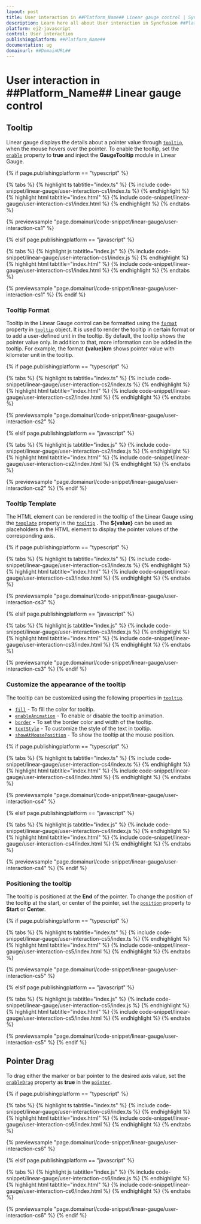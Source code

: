 ```yaml
---
layout: post
title: User interaction in ##Platform_Name## Linear gauge control | Syncfusion
description: Learn here all about User interaction in Syncfusion ##Platform_Name## Linear gauge control of Syncfusion Essential JS 2 and more.
platform: ej2-javascript
control: User interaction 
publishingplatform: ##Platform_Name##
documentation: ug
domainurl: ##DomainURL##
---
```


# User interaction in ##Platform_Name## Linear gauge control

## Tooltip

Linear gauge displays the details about a pointer value through [`tooltip`](../api/linear-gauge/tooltipSettings), when the mouse hovers over the pointer. To enable the tooltip, set the [`enable`](../api/linear-gauge/tooltipSettings/#enable-boolean) property to **true** and inject the **GaugeTooltip** module in Linear Gauge.

{% if page.publishingplatform == "typescript" %}

 {% tabs %}
{% highlight ts tabtitle="index.ts" %}
{% include code-snippet/linear-gauge/user-interaction-cs1/index.ts %}
{% endhighlight %}
{% highlight html tabtitle="index.html" %}
{% include code-snippet/linear-gauge/user-interaction-cs1/index.html %}
{% endhighlight %}
{% endtabs %}
        
{% previewsample "page.domainurl/code-snippet/linear-gauge/user-interaction-cs1" %}

{% elsif page.publishingplatform == "javascript" %}

{% tabs %}
{% highlight js tabtitle="index.js" %}
{% include code-snippet/linear-gauge/user-interaction-cs1/index.js %}
{% endhighlight %}
{% highlight html tabtitle="index.html" %}
{% include code-snippet/linear-gauge/user-interaction-cs1/index.html %}
{% endhighlight %}
{% endtabs %}

{% previewsample "page.domainurl/code-snippet/linear-gauge/user-interaction-cs1" %}
{% endif %}


### Tooltip Format

Tooltip in the Linear Gauge control can be formatted using the [`format`](../api/linear-gauge/tooltipSettings/#format) property in [`tooltip`](../api/linear-gauge/tooltipSettings/) object. It is used to render the tooltip in certain format or to add a user-defined unit in the tooltip. By default, the tooltip shows the pointer value only. In addition to that, more information can be added in the tooltip. For example, the format **{value}km** shows pointer value with kilometer unit in the tooltip.

{% if page.publishingplatform == "typescript" %}

 {% tabs %}
{% highlight ts tabtitle="index.ts" %}
{% include code-snippet/linear-gauge/user-interaction-cs2/index.ts %}
{% endhighlight %}
{% highlight html tabtitle="index.html" %}
{% include code-snippet/linear-gauge/user-interaction-cs2/index.html %}
{% endhighlight %}
{% endtabs %}
        
{% previewsample "page.domainurl/code-snippet/linear-gauge/user-interaction-cs2" %}

{% elsif page.publishingplatform == "javascript" %}

{% tabs %}
{% highlight js tabtitle="index.js" %}
{% include code-snippet/linear-gauge/user-interaction-cs2/index.js %}
{% endhighlight %}
{% highlight html tabtitle="index.html" %}
{% include code-snippet/linear-gauge/user-interaction-cs2/index.html %}
{% endhighlight %}
{% endtabs %}

{% previewsample "page.domainurl/code-snippet/linear-gauge/user-interaction-cs2" %}
{% endif %}

### Tooltip Template

The HTML element can be rendered in the tooltip of the Linear Gauge using the [`template`](../api/linear-gauge/tooltipSettings/#template) property in the [`tooltip`](../api/linear-gauge/tooltipSettings) . The **${value}** can be used as placeholders in the HTML element to display the pointer values of the corresponding axis.

{% if page.publishingplatform == "typescript" %}

 {% tabs %}
{% highlight ts tabtitle="index.ts" %}
{% include code-snippet/linear-gauge/user-interaction-cs3/index.ts %}
{% endhighlight %}
{% highlight html tabtitle="index.html" %}
{% include code-snippet/linear-gauge/user-interaction-cs3/index.html %}
{% endhighlight %}
{% endtabs %}
        
{% previewsample "page.domainurl/code-snippet/linear-gauge/user-interaction-cs3" %}

{% elsif page.publishingplatform == "javascript" %}

{% tabs %}
{% highlight js tabtitle="index.js" %}
{% include code-snippet/linear-gauge/user-interaction-cs3/index.js %}
{% endhighlight %}
{% highlight html tabtitle="index.html" %}
{% include code-snippet/linear-gauge/user-interaction-cs3/index.html %}
{% endhighlight %}
{% endtabs %}

{% previewsample "page.domainurl/code-snippet/linear-gauge/user-interaction-cs3" %}
{% endif %}

### Customize the appearance of the tooltip

The tooltip can be customized using the following properties in [`tooltip`](../api/linear-gauge/tooltipSettings).

* [`fill`](../api/linear-gauge/tooltipSettings/#fill) - To fill the color for tooltip.
* [`enableAnimation`](../api/linear-gauge/tooltipSettings/#enableanimation) - To enable or disable the tooltip animation.
* [`border`](../api/linear-gauge/tooltipSettings/#border) - To set the border color and width of the tooltip.
* [`textStyle`](../api/linear-gauge/tooltipSettings/#textstyle) - To customize the style of the text in tooltip.
* [`showAtMousePosition`](../api/linear-gauge/tooltipSettings/#showatmouseposition) - To show the tooltip at the mouse position.

{% if page.publishingplatform == "typescript" %}

 {% tabs %}
{% highlight ts tabtitle="index.ts" %}
{% include code-snippet/linear-gauge/user-interaction-cs4/index.ts %}
{% endhighlight %}
{% highlight html tabtitle="index.html" %}
{% include code-snippet/linear-gauge/user-interaction-cs4/index.html %}
{% endhighlight %}
{% endtabs %}
        
{% previewsample "page.domainurl/code-snippet/linear-gauge/user-interaction-cs4" %}

{% elsif page.publishingplatform == "javascript" %}

{% tabs %}
{% highlight js tabtitle="index.js" %}
{% include code-snippet/linear-gauge/user-interaction-cs4/index.js %}
{% endhighlight %}
{% highlight html tabtitle="index.html" %}
{% include code-snippet/linear-gauge/user-interaction-cs4/index.html %}
{% endhighlight %}
{% endtabs %}

{% previewsample "page.domainurl/code-snippet/linear-gauge/user-interaction-cs4" %}
{% endif %}

### Positioning the tooltip

The tooltip is positioned at the **End** of the pointer. To change the position of the tooltip at the start, or center of the pointer, set the [`position`](../api/linear-gauge/tooltipSettings/#position) property to **Start** or **Center**.

{% if page.publishingplatform == "typescript" %}

 {% tabs %}
{% highlight ts tabtitle="index.ts" %}
{% include code-snippet/linear-gauge/user-interaction-cs5/index.ts %}
{% endhighlight %}
{% highlight html tabtitle="index.html" %}
{% include code-snippet/linear-gauge/user-interaction-cs5/index.html %}
{% endhighlight %}
{% endtabs %}
        
{% previewsample "page.domainurl/code-snippet/linear-gauge/user-interaction-cs5" %}

{% elsif page.publishingplatform == "javascript" %}

{% tabs %}
{% highlight js tabtitle="index.js" %}
{% include code-snippet/linear-gauge/user-interaction-cs5/index.js %}
{% endhighlight %}
{% highlight html tabtitle="index.html" %}
{% include code-snippet/linear-gauge/user-interaction-cs5/index.html %}
{% endhighlight %}
{% endtabs %}

{% previewsample "page.domainurl/code-snippet/linear-gauge/user-interaction-cs5" %}
{% endif %}

## Pointer Drag

To drag either the marker or bar pointer to the desired axis value, set the [`enableDrag`](../api/linear-gauge/pointer/#enabledrag) property as **true** in the [`pointer`](../api/linear-gauge/pointerModel/).

{% if page.publishingplatform == "typescript" %}

 {% tabs %}
{% highlight ts tabtitle="index.ts" %}
{% include code-snippet/linear-gauge/user-interaction-cs6/index.ts %}
{% endhighlight %}
{% highlight html tabtitle="index.html" %}
{% include code-snippet/linear-gauge/user-interaction-cs6/index.html %}
{% endhighlight %}
{% endtabs %}
        
{% previewsample "page.domainurl/code-snippet/linear-gauge/user-interaction-cs6" %}

{% elsif page.publishingplatform == "javascript" %}

{% tabs %}
{% highlight js tabtitle="index.js" %}
{% include code-snippet/linear-gauge/user-interaction-cs6/index.js %}
{% endhighlight %}
{% highlight html tabtitle="index.html" %}
{% include code-snippet/linear-gauge/user-interaction-cs6/index.html %}
{% endhighlight %}
{% endtabs %}

{% previewsample "page.domainurl/code-snippet/linear-gauge/user-interaction-cs6" %}
{% endif %}
